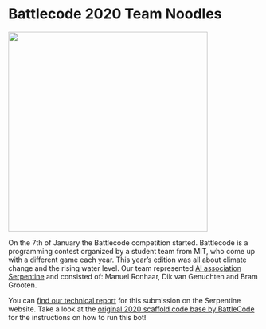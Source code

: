 # Battlecode 2020 Team Noodles

<img src="https://serpentine.ai/wp-content/uploads/2019/02/Final-design-serpentine.png" width="400px">

On the 7th of January the Battlecode competition started. Battlecode is a programming contest organized by a student team from MIT, who come up with a different game each year. This year’s edition was all about climate change and the rising water level. Our team represented [AI association Serpentine](https://www.serpentineai.nl) and consisted of: Manuel Ronhaar, Dik van Genuchten and Bram Grooten. 

You can [find our technical report](https://serpentineai.nl/wp-content/uploads/2020/03/whitepaper-noodles.pdf) for this submission on the Serpentine website. Take a look at the [original 2020 scaffold code base by BattleCode](https://github.com/battlecode/battlecode20-scaffold) for the instructions on how to run this bot!

